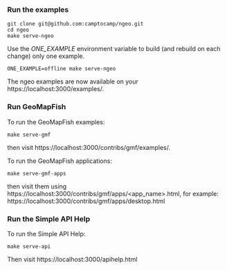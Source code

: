 ### Run the examples

```
git clone git@github.com:camptocamp/ngeo.git
cd ngeo
make serve-ngeo
```

Use the _ONE_EXAMPLE_ environment variable to build (and rebuild on each change) only one example.

```
ONE_EXAMPLE=offline make serve-ngeo
```

The ngeo examples are now available on your https://localhost:3000/examples/.

### Run GeoMapFish

To run the GeoMapFish examples:

```
make serve-gmf
```

then visit https://localhost:3000/contribs/gmf/examples/.

To run the GeoMapFish applications:

```
make serve-gmf-apps
```

then visit them using
https://localhost:3000/contribs/gmf/apps/<app_name>.html, for example:
https://localhost:3000/contribs/gmf/apps/desktop.html

### Run the Simple API Help

To run the Simple API Help:

```
make serve-api
```

Then visit https://localhost:3000/apihelp.html
